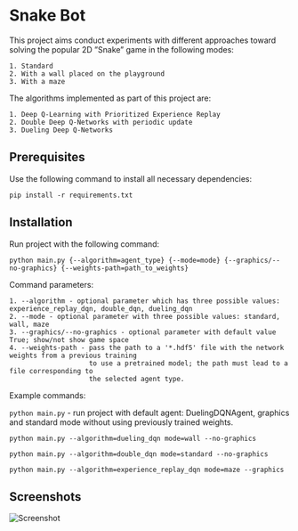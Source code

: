 # Snake Bot
This project aims conduct experiments with different approaches toward solving the popular 2D
”Snake” game in the following modes:
   
    1. Standard
    2. With a wall placed on the playground
    3. With a maze
The algorithms implemented as part of this project are:
   
    1. Deep Q-Learning with Prioritized Experience Replay
    2. Double Deep Q-Networks with periodic update
    3. Dueling Deep Q-Networks

## Prerequisites

Use the following command to install all necessary dependencies:
```
pip install -r requirements.txt
```

## Installation

Run project with the following command:
```
python main.py {--algorithm=agent_type} {--mode=mode} {--graphics/--no-graphics} {--weights-path=path_to_weights}
```

Command parameters:

    1. --algorithm - optional parameter which has three possible values: experience_replay_dqn, double_dqn, dueling_dqn
    2. --mode - optional parameter with three possible values: standard, wall, maze
    3. --graphics/--no-graphics - optional parameter with default value True; show/not show game space
    4. --weights-path - pass the path to a '*.hdf5' file with the network weights from a previous training 
                        to use a pretrained model; the path must lead to a file corresponding to 
                        the selected agent type.

Example commands:

```python main.py``` - run project with default agent: DuelingDQNAgent, graphics and standard mode without using previously trained weights.

```
python main.py --algorithm=dueling_dqn mode=wall --no-graphics
```
```
python main.py --algorithm=double_dqn mode=standard --no-graphics
```
```
python main.py --algorithm=experience_replay_dqn mode=maze --graphics
```

## Screenshots
![Screenshot](images/modes.png)

